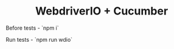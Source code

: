 <h1 align='center'>WebdriverIO + Cucumber</h1>

<p align='left'>Before tests - 
`npm i`</p>
<p align='left'>Run tests - 
`npm run wdio`</p>
